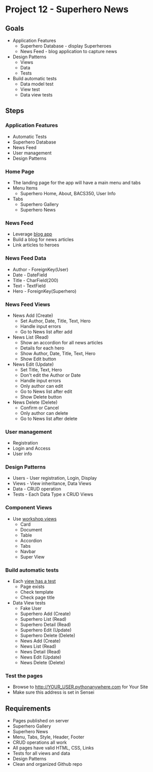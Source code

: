 # Project 12 - Superhero News

## Goals

* Application Features
    * Superhero Database - display Superheroes
    * News Feed - blog application to capture news
* Design Patterns 
    * Views
    * Data
    * Tests
* Build automatic tests
    * Data model test
    * View test
    * Data view tests


## Steps

### Application Features
* Automatic Tests
* Superhero Database
* News Feed
* User management
* Design Patterns 


### Home Page
* The landing page for the app will have a main menu and tabs
* Menu Items
    * Superhero Home, About, BACS350, User Info
* Tabs
    * Superhero Gallery
    * Superhero News
    

### News Feed
* Leverage [blog app](https://github.com/Mark-Seaman/UNC-BACS-350/tree/master/demo/week10/Demo29)
* Build a blog for news articles
* Link articles to heroes


### News Feed Data
* Author - ForeignKey(User)
* Date - DateField
* Title - CharField(200)
* Text - TextField
* Hero - ForeignKey(Superhero)


### News Feed Views
* News Add (Create)
    * Set Author, Date, Title, Text, Hero
    * Handle input errors
    * Go to News list after add
* News List (Read)
    * Show an accordion for all news articles
    * Details for each hero
    * Show Author, Date, Title, Text, Hero
    * Show Edit button
* News Edit (Update)
    * Set Title, Text, Hero
    * Don't edit the Author or Date
    * Handle input errors
    * Only author can edit
    * Go to News list after edit
    * Show Delete button
* News Delete (Delete)
    * Confirm or Cancel
    * Only author can delete
    * Go to News list after delete
    

### User management
* Registration
* Login and Access
* User info
    

### Design Patterns 
* Users - User registration, Login, Display
* Views - View inheritance, Data Views
* Data - CRUD operation
* Tests - Each Data Type x CRUD Views


### Component Views
* Use [workshop views](https://github.com/Mark-Seaman/UNC-BACS-350/tree/master/demo/week12/Demo35)
    * Card
    * Document
    * Table
    * Accordion
    * Tabs
    * Navbar
    * Super View


### Build automatic tests
* Each [view has a test](https://github.com/Mark-Seaman/UNC-BACS-350/tree/master/demo/week10/Demo29/blog/tests.py)
    * Page exists
    * Check template
    * Check page title
* Data View tests
    * Fake User
    * Superhero Add (Create)
    * Superhero List (Read)
    * Superhero Detail (Read)
    * Superhero Edit (Update)
    * Superhero Delete (Delete)
    * News Add (Create)
    * News List (Read)
    * News Detail (Read)
    * News Edit (Update)
    * News Delete (Delete)


### Test the pages
* Browse to http://YOUR_USER.pythonanywhere.com for Your Site
* Make sure this address is set in Sensei



## Requirements
* Pages published on server
* Superhero Gallery
* Superhero News
* Menu, Tabs, Style, Header, Footer
* CRUD operations all work
* All pages have valid HTML, CSS, Links
* Tests for all views and data
* Design Patterns
* Clean and organized Github repo

